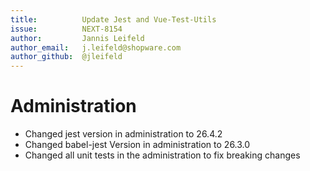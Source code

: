 ```yaml
---
title:          Update Jest and Vue-Test-Utils
issue:          NEXT-8154
author:         Jannis Leifeld
author_email:   j.leifeld@shopware.com
author_github:  @jleifeld
---
```

# Administration
* Changed jest version in administration to 26.4.2
* Changed babel-jest Version in administration to 26.3.0
* Changed all unit tests in the administration to fix breaking changes
